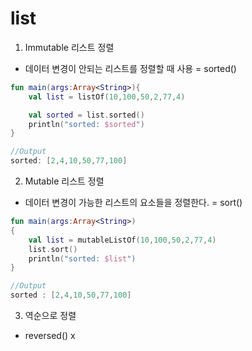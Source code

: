 # list

1. Immutable 리스트 정렬
- 데이터 변경이 안되는 리스트를 정렬할 때 사용 = sorted()

```kt
fun main(args:Array<String>){
    val list = listOf(10,100,50,2,77,4)

    val sorted = list.sorted()
    println("sorted: $sorted")
}

//Output
sorted: [2,4,10,50,77,100]
```

2. Mutable 리스트 정렬
- 데이터 변경이 가능한 리스트의 요소들을 정렬한다. = sort()

```kt
fun main(args:Array<String>)
{
    val list = mutableListOf(10,100,50,2,77,4)
    list.sort()
    println("sorted: $list")
}

//Output
sorted : [2,4,10,50,77,100]
```

3. 역순으로 정렬
- reversed() x  